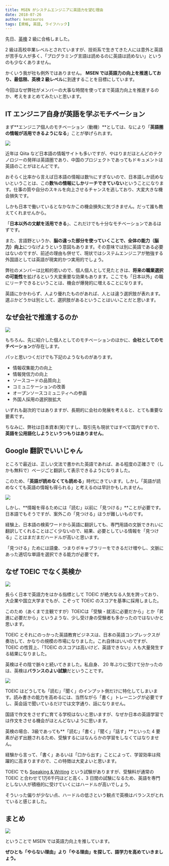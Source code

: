 ```yaml
---
title: MSEN がシステムエンジニアに英語力を望む理由
date: 2018-07-26
author: kenzauros
tags: [資格, 英語, ライフハック]
---
```


先日、[英検](http://www.eiken.or.jp/eiken/) 2 級に合格しました。

2 級は高校卒業レベルとされていますが、技術系で生きてきた人には意外と英語が苦手な人が多く、「プログラミング言語は読めるのに英語は読めない」というのも少なくありません。

かくいう我が社も例外ではありません。 **MSEN では英語力の向上を推進しており、最低限、英検 2 級レベル**に到達することを目標にしています。

今回はなぜ弊社がメンバーの大事な時間を使ってまで英語力向上を推進するのか、考えをまとめてみたいと思います。


## IT エンジニア自身が英語を学ぶモチベーション

まず**エンジニア個人のモチベーション（動機）**としては、なにより「**英語圏の情報が活用できるようになる**」ことが挙げられます。


![](images/why-should-system-engineers-learn-english-1.jpg)

近年は Qiita など日本語の情報サイトも多いですが、やはりまだほとんどのテクノロジーの発祥は英語圏であり、中国のプロジェクトであってもドキュメントは英語のことがほとんどです。

おそらく比率から言えば日本語の情報は数％にすぎないので、日本語しか読めないということは、この**数％の情報にしかリーチできていない**ということになります。仕事の質や自分のスキルを向上させるチャンスを逃しており、大変大きな機会損失です。

しかも日本で働いているとなかなかこの機会損失に気づきません。だって誰も教えてくれませんから。

「**日本以外の文献を活用できる**」、これだけでも十分なモチベーションであるはずです。

また、言語野というか、**脳の違った部分を使っていくことで、全体の能力（脳力）向上**につなげようという意図もあります。その意味では別に英語である必要はないのですが、前述の理由も併せて、現状ではシステムエンジニアが勉強する外国語としては英語が現実的かつ実用的でしょう。

弊社のメンバーは比較的若いので、個人個人として見たときは、**将来の職業選択の可能性**を拡げるという大変重要な効果もあります。ここでも「日本以外」の職にリーチできるということは、機会が爆発的に増えることになります。

英語にかかわらず、人より優れたものがあれば、人とは違う選択肢が表れます。選ぶかどうかは別として、選択肢があるということはいいことだと思います。


## なぜ会社で推進するのか

![](images/why-should-system-engineers-learn-english-2.jpg)

もちろん、先に紹介した個人としてのモチベーションのほかに、**会社としてのモチベーション**が存在します。

パッと思いつくだけでも下記のようなものがあります。

- 情報収集能力の向上
- 情報発信力の向上
- ソースコードの品質向上
- コミュニケーションの改善
- オープンソースコミュニティへの参画
- 外国人採用の選択肢拡大

いずれも副次的ではありますが、長期的に会社の発展を考えると、とても重要な要素です。

ちなみに、弊社は日本資本(笑)ですし、取引先も現状ではすべて国内ですので、**英語を公用語化しようというつもりはありません**。


## Google 翻訳でいいじゃん

ところで最近は、正しい文法で書かれた英語であれば、ある程度の正確さで（しかも無料で）ページごと翻訳して表示できるようになりました。

このため、「**英語が読めなくても読める**」時代にきています。しかし「英語が読めなくても英語の情報も得られる」と考えるのは早計かもしれません。

![](images/why-should-system-engineers-learn-english-3.jpg)

しかし、**情報を得るためには「読む」以前に「見つける」**ことが必要です。日本語でもそうですが、案外この「見つける」ほうが難しいものです。

経験上、日本語の検索ワードから英語に翻訳しても、専門用語の文脈できれいに翻訳してくれることはごく少ないので、結果、必要としている情報を「見つける」ことはまだまだハードルが高いと思います。

「見つける」ためには語彙、つまりボキャブラリーをできるだけ増やし、文脈にあった適切な単語を選択できる能力が必要です。


## なぜ TOEIC でなく英検か

![](images/why-should-system-engineers-learn-english-4.jpg)

長らく日本で英語力をはかる指標として TOEIC が絶大なる人気を誇っており、大企業や国立大学までもが、こぞって TOEIC のスコアを基準に採用しました。

このため（あくまで主観ですが）TOEICは「受験・就活に必要だから」とか「昇進に必要だから」というような、少し受け身の受験者も多かったのではないかと思います。

TOEIC とそれにのっかった英語教育ビジネスは、日本の英語コンプレックスが奏功して、かなりの規模の市場になりました。これ自体はいいのですが、 TOEIC の性質上、「TOEIC のスコアは高いけど、英語できない」人も大量発生する結果になりました。

英検はその陰で脈々と続いてきました。私自身、 20 年ぶりに受けて分かったのは、英検は**バランスのよい試験**だということです。

![](images/why-should-system-engineers-learn-english-5.png)

TOEIC はどうしても「読む」「聞く」のインプット側だけに特化してしまいます。読み書きの能力を高めるには、当然ながら「書く」トレーニングが必要ですし、英会話で聞いているだけでは文字通り、話になりません。

国語で作文をさせずに育てる学校はないと思いますが、なぜか日本の英語学習では作文をさせる機会がほとんどないように思います。

英検の場合、3級であっても**「読む」「書く」「聞く」「話す」**といった 4 要素が必ず出題されるため、受験するにはなんらかの学習をしなくてはなりません。

経験から言って、「書く」あるいは「口から出す」ことによって、学習効率は飛躍的に高まりますので、この特徴は大変よいと思います。

TOEIC でも [Speaking & Writing](http://www.iibc-global.org/toeic/test/sw.html) という試験がありますが、受験料が通常の TOEIC と合わせて1万6千円ほどと高く、3 日間の試験になるため、英語を専門としない人が積極的に受けていくにはハードルが高いでしょう。

そういった偏りが少ない点、ハードルの低さという観点で英検はバランスがとれていると感じました。

## まとめ

![](images/why-should-system-engineers-learn-english-4.jpg)

ということで MSEN では英語力向上を推しています。

**ぜひとも「やらない理由」より「やる理由」を探して、語学力を高めていきましょう。**
